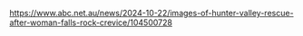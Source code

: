 
https://www.abc.net.au/news/2024-10-22/images-of-hunter-valley-rescue-after-woman-falls-rock-crevice/104500728
